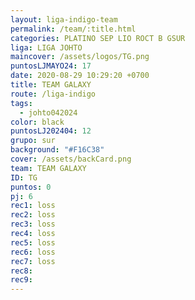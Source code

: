 ```yaml
---
layout: liga-indigo-team
permalink: /team/:title.html
categories: PLATINO SEP LIO ROCT B GSUR
liga: LIGA JOHTO
maincover: /assets/logos/TG.png
puntosLJMAYO24: 17
date: 2020-08-29 10:29:20 +0700
title: TEAM GALAXY
route: /liga-indigo
tags:
  - johto042024
color: black
puntosLJ202404: 12
grupo: sur
background: "#F16C38"
cover: /assets/backCard.png
team: TEAM GALAXY
ID: TG
puntos: 0
pj: 6
rec1: loss
rec2: loss
rec3: loss
rec4: loss
rec5: loss
rec6: loss
rec7: loss
rec8: 
rec9:
---
```

